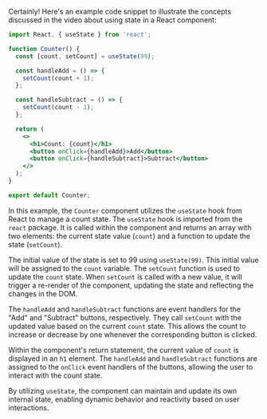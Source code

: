 Certainly! Here's an example code snippet to illustrate the concepts discussed in the video about using state in a React component:

```jsx
import React, { useState } from 'react';

function Counter() {
  const [count, setCount] = useState(99);

  const handleAdd = () => {
    setCount(count + 1);
  };

  const handleSubtract = () => {
    setCount(count - 1);
  };

  return (
    <>
      <h1>Count: {count}</h1>
      <button onClick={handleAdd}>Add</button>
      <button onClick={handleSubtract}>Subtract</button>
    </>
  );
}

export default Counter;
```

In this example, the `Counter` component utilizes the `useState` hook from React to manage a count state. The `useState` hook is imported from the `react` package. It is called within the component and returns an array with two elements: the current state value (`count`) and a function to update the state (`setCount`).

The initial value of the state is set to 99 using `useState(99)`. This initial value will be assigned to the `count` variable. The `setCount` function is used to update the `count` state. When `setCount` is called with a new value, it will trigger a re-render of the component, updating the state and reflecting the changes in the DOM.

The `handleAdd` and `handleSubtract` functions are event handlers for the "Add" and "Subtract" buttons, respectively. They call `setCount` with the updated value based on the current `count` state. This allows the count to increase or decrease by one whenever the corresponding button is clicked.

Within the component's return statement, the current value of `count` is displayed in an `h1` element. The `handleAdd` and `handleSubtract` functions are assigned to the `onClick` event handlers of the buttons, allowing the user to interact with the count state.

By utilizing `useState`, the component can maintain and update its own internal state, enabling dynamic behavior and reactivity based on user interactions.